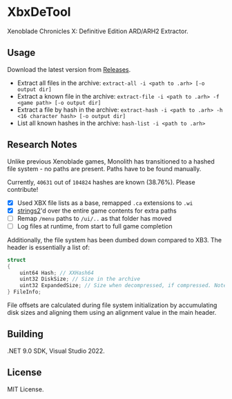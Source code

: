 # XbxDeTool

Xenoblade Chronicles X: Definitive Edition ARD/ARH2 Extractor.

## Usage

Download the latest version from [Releases](https://github.com/Nenkai/XbxDeTool/releases).

* Extract all files in the archive: `extract-all -i <path to .arh> [-o output dir]`
* Extract a known file in the archive: `extract-file -i <path to .arh> -f <game path> [-o output dir]`
* Extract a file by hash in the archive: `extract-hash -i <path to .arh> -h <16 character hash> [-o output dir]`
* List all known hashes in the archive: `hash-list -i <path to .arh>`

## Research Notes

Unlike previous Xenoblade games, Monolith has transitioned to a hashed file system - no paths are present. Paths have to be found manually.

Currently, `40631` out of `104824` hashes are known (38.76%). Please contribute!

* [x] Used XBX file lists as a base, remapped `.ca` extensions to `.wi`
* [x] [strings2](https://github.com/glmcdona/strings2)'d over the entire game contents for extra paths
* [ ] Remap `/menu` paths to `/ui/..` as that folder has moved
* [ ] Log files at runtime, from start to full game completion

Additionally, the file system has been dumbed down compared to XB3. The header is essentially a list of:

```c
struct
{
    uint64 Hash; // XXHash64
    uint32 DiskSize; // Size in the archive
    uint32 ExpandedSize; // Size when decompressed, if compressed. Note that even if this isn't set, the file may still be wrapped in a 'Xbc1' header.
} FileInfo;
```

File offsets are calculated during file system initialization by accumulating disk sizes and aligning them using an alignment value in the main header.

## Building

.NET 9.0 SDK, Visual Studio 2022.

## License

MIT License.
